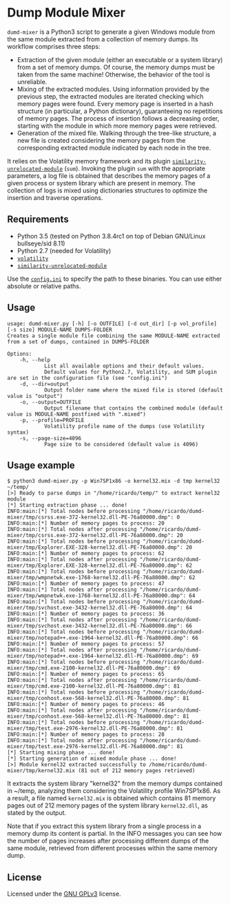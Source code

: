 # Dump Module Mixer 

`dumd-mixer` is a Python3 script to generate a given Windows module from the same module extracted from a collection of memory dumps. Its workflow comprises three steps:

* Extraction of the given module (either an executable or a system library) from a set of memory dumps. Of course, the memory dumps must be taken from the same machine! Otherwise, the behavior of the tool is unreliable.
* Mixing of the extracted modules. Using information provided by the previous step, the extracted modules are iterated checking which memory pages were found. Every memory page is inserted in a hash structure (in particular, a Python dictionary), guaranteeing no repetitions of memory pages. The process of insertion follows a decreasing order, starting with the module in which more memory pages were retrieved.
* Generation of the mixed file. Walking through the tree-like structure, a new file is created considering the memory pages from the corresponding extracted module indicated by each node in the tree.

It relies on the Volatility memory framework and its plugin [`similarity-unrelocated-module`](https://github.com/reverseame/similarity-unrelocated-module) (`sum`). Invoking the plugin `sum` with the appropriate parameters, a log file is obtained that describes the memory pages of a given process or system library which are present in memory. The collection of logs is mixed using dictionaries structures to optimize the insertion and traverse operations.

## Requirements

- Python 3.5 (tested on Python 3.8.4rc1 on top of Debian GNU/Linux bullseye/sid 8.11)
- Python 2.7 (needed for Volatility)
- [`volatility`](https://github.com/volatilityfoundation/volatility)
- [`similarity-unrelocated-module`](https://github.com/reverseame/similarity-unrelocated-module)

Use the [`config.ini`](config.ini) to specify the path to these binaries. You can use either absolute or relative paths.

## Usage

```
usage: dumd-mixer.py [-h] [-o OUTFILE] [-d out_dir] [-p vol_profile] [-s size] MODULE-NAME DUMPS-FOLDER
Creates a single module file combining the same MODULE-NAME extracted from a set of dumps, contained in DUMPS-FOLDER

Options:
    -h, --help
            List all available options and their default values.
            Default values for Python2.7, Volatility, and SUM plugin are set in the configuration file (see "config.ini")
    -d, --dir=output
            Output folder name where the mixed file is stored (default value is "output")
    -o, --output=OUTFILE
            Output filename that contains the combined module (default value is MODULE-NAME postfixed with ".mixed")
    -p, --profile=PROFILE
            Volatility profile name of the dumps (use Volatility syntax)
    -s, --page-size=4096
            Page size to be considered (default value is 4096)

```

## Usage example

```
$ python3 dumd-mixer.py -p Win7SP1x86 -o kernel32.mix -d tmp kernel32 ~/temp/
[>] Ready to parse dumps in "/home/ricardo/temp/" to extract kernel32 module
[*] Starting extraction phase ... done!
INFO:main:[*] Total nodes before processing "/home/ricardo/dumd-mixer/tmp/csrss.exe-372-kernel32.dll-PE-76a80000.dmp": 0
INFO:main:[*] Number of memory pages to process: 20
INFO:main:[*] Total nodes after processing "/home/ricardo/dumd-mixer/tmp/csrss.exe-372-kernel32.dll-PE-76a80000.dmp": 20
INFO:main:[*] Total nodes before processing "/home/ricardo/dumd-mixer/tmp/Explorer.EXE-328-kernel32.dll-PE-76a80000.dmp": 20
INFO:main:[*] Number of memory pages to process: 62
INFO:main:[*] Total nodes after processing "/home/ricardo/dumd-mixer/tmp/Explorer.EXE-328-kernel32.dll-PE-76a80000.dmp": 62
INFO:main:[*] Total nodes before processing "/home/ricardo/dumd-mixer/tmp/wmpnetwk.exe-1768-kernel32.dll-PE-76a80000.dmp": 62
INFO:main:[*] Number of memory pages to process: 47
INFO:main:[*] Total nodes after processing "/home/ricardo/dumd-mixer/tmp/wmpnetwk.exe-1768-kernel32.dll-PE-76a80000.dmp": 64
INFO:main:[*] Total nodes before processing "/home/ricardo/dumd-mixer/tmp/svchost.exe-3432-kernel32.dll-PE-76a80000.dmp": 64
INFO:main:[*] Number of memory pages to process: 36
INFO:main:[*] Total nodes after processing "/home/ricardo/dumd-mixer/tmp/svchost.exe-3432-kernel32.dll-PE-76a80000.dmp": 66
INFO:main:[*] Total nodes before processing "/home/ricardo/dumd-mixer/tmp/notepad++.exe-1964-kernel32.dll-PE-76a80000.dmp": 66
INFO:main:[*] Number of memory pages to process: 57
INFO:main:[*] Total nodes after processing "/home/ricardo/dumd-mixer/tmp/notepad++.exe-1964-kernel32.dll-PE-76a80000.dmp": 69
INFO:main:[*] Total nodes before processing "/home/ricardo/dumd-mixer/tmp/cmd.exe-2100-kernel32.dll-PE-76a80000.dmp": 69
INFO:main:[*] Number of memory pages to process: 65
INFO:main:[*] Total nodes after processing "/home/ricardo/dumd-mixer/tmp/cmd.exe-2100-kernel32.dll-PE-76a80000.dmp": 81
INFO:main:[*] Total nodes before processing "/home/ricardo/dumd-mixer/tmp/conhost.exe-568-kernel32.dll-PE-76a80000.dmp": 81
INFO:main:[*] Number of memory pages to process: 46
INFO:main:[*] Total nodes after processing "/home/ricardo/dumd-mixer/tmp/conhost.exe-568-kernel32.dll-PE-76a80000.dmp": 81
INFO:main:[*] Total nodes before processing "/home/ricardo/dumd-mixer/tmp/test.exe-2976-kernel32.dll-PE-76a80000.dmp": 81
INFO:main:[*] Number of memory pages to process: 28
INFO:main:[*] Total nodes after processing "/home/ricardo/dumd-mixer/tmp/test.exe-2976-kernel32.dll-PE-76a80000.dmp": 81
[*] Starting mixing phase ... done!
[*] Starting generation of mixed module phase ... done!
[>] Module kernel32 extracted successfully to /home/ricardo/dumd-mixer/tmp/kernel32.mix (81 out of 212 memory pages retrieved)
```

It extracts the system library "kernel32" from the memory dumps contained in ~/temp, analyzing them considering the Volatility profile Win7SP1x86. As a result, a file named `kernel32.mix` is obtained which contains 81 memory pages out of 212 memory pages of the system library `kernel32.dll`, as stated by the output.

Note that if you extract this system library from a single process in a memory dump its content is partial. In the INFO messages you can see how the number of pages increases after processing different dumps of the same module, retrieved from different processes within the same memory dump.

## License

Licensed under the [GNU GPLv3](LICENSE) license.
